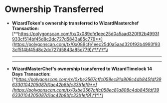 # Ownership Transferred

*   **WizardToken's ownership transferred to WizardMasterchef Transaction:** [**https://polygonscan.com/tx/0x089cfe1eec25d0a5aad320f92b4993f933cf514bf45d8c2dc727d5843a85c779**](https://polygonscan.com/tx/0x089cfe1eec25d0a5aad320f92b4993f933cf514bf45d8c2dc727d5843a85c779)\*\*\*\*\\

    ***

    ***
* **WizardMasterChef's ownership transferred to WizardTimelock 14 Days Transaction:** [**https://polygonscan.com/tx/0xbe3567cffc058ec81a808c4db845fdf396330104205087d1ac42b8bfc33b1ef9**](https://polygonscan.com/tx/0xbe3567cffc058ec81a808c4db845fdf396330104205087d1ac42b8bfc33b1ef9)\*\*\*\*

